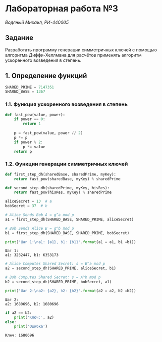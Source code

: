 
# Лабораторная работа №3

*Водяный Михаил, РИ-440005*

## Задание
Разработать программу генерации симметричных ключей с помощью алгоритма Диффи-Хеллмана для расчётов применять алгоритм ускоренного возведения в степень.

## 1. Определение функций


```python
SHARED_PRIME = 7147351
SHARED_BASE = 1367
```

### 1.1. Функция ускоренного возведения в степень


```python
def fast_pow(value, power):
    if power == 0:
        return 1
    
    p = fast_pow(value, power // 2)
    p *= p
    if power % 2:
        p *= value
    return p
```

### 1.2. Функции генерации симметричных ключей


```python
def first_step_dh(sharedBase, sharedPrime, myKey):
    return fast_pow(sharedBase, myKey) % sharedPrime

def second_step_dh(sharedPrime, myKey, hisRes):
    return fast_pow(hisRes, myKey) % sharedPrime
```


```python
aliceSecret = 13  # a
bobSecret = 37  # b
```


```python
# Alice Sends Bob A = g^a mod p
a1 = first_step_dh(SHARED_BASE, SHARED_PRIME, aliceSecret)

# Bob Sends Alice B = g^b mod p
b1 = first_step_dh(SHARED_BASE, SHARED_PRIME, bobSecret)

print('Шаг 1:\na1: {a1}, b1: {b1}'.format(a1 = a1, b1 =b1))

```

    Шаг 1:
    a1: 3232447, b1: 6353173
    


```python
# Alice Computes Shared Secret: s = B^a mod p
a2 = second_step_dh(SHARED_PRIME, aliceSecret, b1)

# Bob Computes Shared Secret: s = A^b mod p
b2 = second_step_dh(SHARED_PRIME, bobSecret, a1)

print('Шаг 2:\na2: {a2}, b2: {b2}'.format(a2 = a2, b2 =b2))
```

    Шаг 2:
    a2: 1680696, b2: 1680696
    


```python
if a2 == b2:
    print('Ключ:', a2)
else:
    print('Ошибка')
```

    Ключ: 1680696
    
